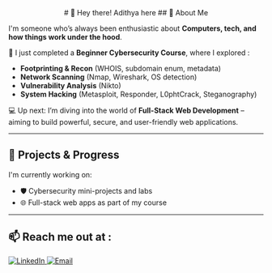<div align="center">
# 👋 Hey there! Adithya here
## 🚀 About Me
</div>

I'm someone who’s always been enthusiastic about **Computers, tech, and how things work under the hood**.

🔐 I just completed a **Beginner Cybersecurity Course**, where I explored :
- **Footprinting & Recon** (WHOIS, subdomain enum, metadata)
- **Network Scanning** (Nmap, Wireshark, OS detection)
- **Vulnerability Analysis** (Nikto)
- **System Hacking** (Metasploit, Responder, L0phtCrack, Steganography)

💻 Up next: I’m diving into the world of **Full-Stack Web Development** – aiming to build powerful, secure, and user-friendly web applications.

---

## 🚀 Projects & Progress

I'm currently working on:
- 🛡️ Cybersecurity mini-projects and labs
- 🌐 Full-stack web apps as part of my course

---

## 📫 Reach me out at :

<a href="http://linkedin.com/in/adithyahejamady" target="_blank">
  <img src="https://img.shields.io/badge/LinkedIn-blue?style=for-the-badge&logo=linkedin&logoColor=white" alt="LinkedIn" />
</a>
<a href="mailto:adithyahejamady@gmail.com">
  <img src="https://img.shields.io/badge/Email-red?style=for-the-badge&logo=gmail&logoColor=white" alt="Email" />
</a>

